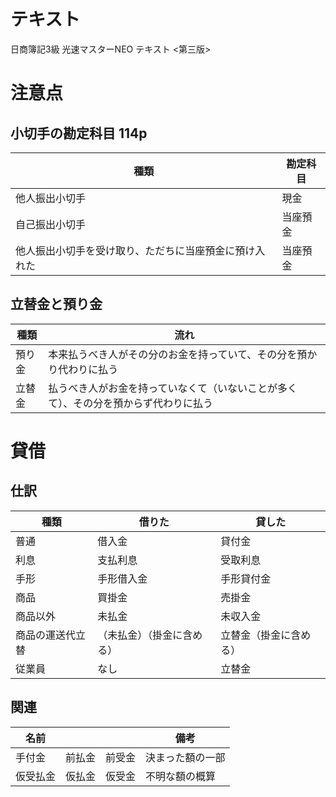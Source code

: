 # テキスト

日商簿記3級 光速マスターNEO テキスト <第三版>

# 注意点

## 小切手の勘定科目 114p

種類|勘定科目
-|-
他人振出小切手|現金
自己振出小切手|当座預金
他人振出小切手を受け取り、ただちに当座預金に預け入れた|当座預金

## 立替金と預り金

種類|流れ
-|-
預り金|本来払うべき人がその分のお金を持っていて、その分を預かり代わりに払う|
立替金|払うべき人がお金を持っていなくて（いないことが多くて）、その分を預からず代わりに払う|

# 貸借

## 仕訳

種類|借りた|貸した
-|-|-
普通|借入金|貸付金
利息|支払利息|受取利息
手形|手形借入金|手形貸付金
商品|買掛金|売掛金
商品以外|未払金|未収入金
商品の運送代立替|（未払金）（掛金に含める）|立替金（掛金に含める）
従業員|なし|立替金


## 関連

名前|||備考
-|-|-|-
手付金|前払金|前受金|決まった額の一部
仮受払金|仮払金|仮受金|不明な額の概算
